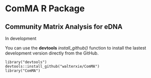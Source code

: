 # ComMA R Package
## Community Matrix Analysis for eDNA

In development

You can use the **devtools** *install\_github()* function to install the lastest development version directly from the GitHub.

```
library("devtools")
devtools::install_github("walterxie/ComMA")
library("ComMA")
```

